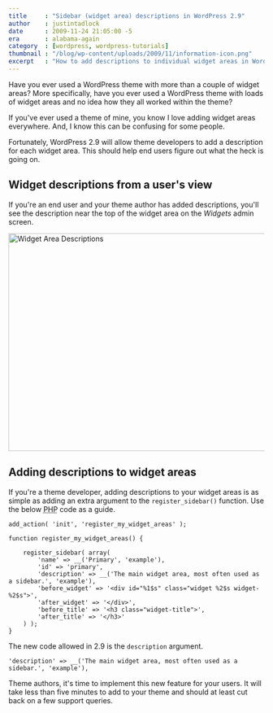 ```yaml
---
title     : "Sidebar (widget area) descriptions in WordPress 2.9"
author    : justintadlock
date      : 2009-11-24 21:05:00 -5
era       : alabama-again
category  : [wordpress, wordpress-tutorials]
thumbnail : "/blog/wp-content/uploads/2009/11/information-icon.png"
excerpt   : "How to add descriptions to individual widget areas in WordPress 2.9 and why this is a useful feature for end users."
---
```


Have you ever used a WordPress theme with more than a couple of widget areas?  More specifically, have you ever used a WordPress theme with loads of widget areas and no idea how they all worked within the theme?

If you've ever used a theme of mine, you know I love adding widget areas everywhere. And, I know this can be confusing for some people.

Fortunately, WordPress 2.9 will allow theme developers to add a description for each widget area.  This should help end users figure out what the heck is going on.

## Widget descriptions from a user's view

If you're an end user and your theme author has added descriptions, you'll see the description near the top of the widget area on the <em>Widgets</em> admin screen.

<img src="http://justintadlock.com/blog/wp-content/uploads/2009/11/sidebar-descriptions.png" alt="Widget Area Descriptions" title="Widget Area Descriptions" width="600" height="428" class="aligncenter size-full wp-image-2217" />

## Adding descriptions to widget areas

If you're a theme developer, adding descriptions to your widget areas is as simple as adding an extra argument to the <code>register_sidebar()</code> function. Use the below <acronym title="Hypertext Preprocessor">PHP</acronym> code as a guide.

```
add_action( 'init', 'register_my_widget_areas' );

function register_my_widget_areas() {

	register_sidebar( array(
		'name' => __('Primary', 'example'),
		'id' => 'primary',
		'description' => __('The main widget area, most often used as a sidebar.', 'example'),
		'before_widget' => '<div id="%1$s" class="widget %2$s widget-%2$s">',
		'after_widget' => '</div>',
		'before_title' => '<h3 class="widget-title">',
		'after_title' => '</h3>'
	) );
}
```

The new code allowed in 2.9 is the <code>description</code> argument.

```
'description' => __('The main widget area, most often used as a sidebar.', 'example'),
```

Theme authors, it's time to implement this new feature for your users.  It will take less than five minutes to add to your theme and should at least cut back on a few support queries.
